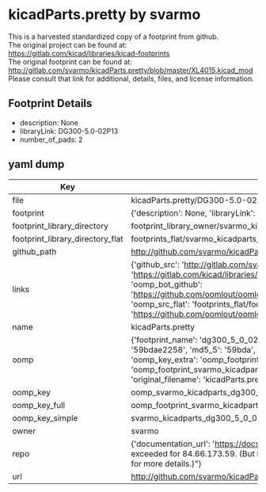 # kicadParts.pretty by svarmo  
This is a harvested standardized copy of a footprint from github.  
The original project can be found at:  
https://gitlab.com/kicad/libraries/kicad-footprints  
The original footprint can be found at:
http://gitlab.com/svarmo/kicadParts.pretty/blob/master/XL4015.kicad_mod
Please consult that link for additional, details, files, and license information.  
## Footprint Details
* description: None  
* libraryLink: DG300-5.0-02P13  
* number_of_pads: 2  
## yaml dump  
| Key | Value |  
| --- | --- |  
| file | kicadParts.pretty/DG300-5.0-02P13.kicad_mod |  
| footprint | {'description': None, 'libraryLink': 'DG300-5.0-02P13', 'number_of_pads': 2} |  
| footprint_library_directory | footprint_library_owner/svarmo_kicadParts.pretty |  
| footprint_library_directory_flat | footprints_flat/svarmo_kicadparts_dg300_5_0_02p13/working |  
| github_path | http://github.com/svarmo/kicadParts.pretty/blob/master/DG300-5.0-02P13.kicad_mod |  
| links | {'github_src': 'http://gitlab.com/svarmo/kicadParts.pretty/blob/master/XL4015.kicad_mod', 'github_src_repo': 'https://gitlab.com/kicad/libraries/kicad-footprints', 'oomp_bot': 'footprints/svarmo_kicadparts_dg300_5_0_02p13/working', 'oomp_bot_github': 'https://github.com/oomlout/oomlout_oomp_footprint_bot/tree/main/footprints/svarmo_kicadparts_dg300_5_0_02p13/working', 'oomp_src_flat': 'footprints_flat/footprints_flat/svarmo_kicadparts_dg300_5_0_02p13/working', 'oomp_src_flat_github': 'https://github.com/oomlout/oomlout_oomp_footprint_src/tree/main/footprints_flat/svarmo_kicadparts_dg300_5_0_02p13/working'} |  
| name | kicadParts.pretty |  
| oomp | {'footprint_name': 'dg300_5_0_02p13', 'library_name': 'kicadparts', 'md5': '59bdae225899b8a7219016ca642f4168', 'md5_10': '59bdae2258', 'md5_5': '59bda', 'md5_6': '59bdae', 'oomp_key': 'oomp_svarmo_kicadparts_dg300_5_0_02p13', 'oomp_key_extra': 'oomp_footprint_svarmo_kicadparts_dg300_5_0_02p13', 'oomp_key_full': 'oomp_footprint_svarmo_kicadparts_dg300_5_0_02p13_59bdae', 'oomp_key_simple': 'svarmo_kicadparts_dg300_5_0_02p13', 'original_filename': 'kicadParts.pretty/DG300-5.0-02P13.kicad_mod', 'owner_name': 'svarmo'} |  
| oomp_key | oomp_svarmo_kicadparts_dg300_5_0_02p13 |  
| oomp_key_full | oomp_footprint_svarmo_kicadparts_dg300_5_0_02p13 |  
| oomp_key_simple | svarmo_kicadparts_dg300_5_0_02p13 |  
| owner | svarmo |  
| repo | {'documentation_url': 'https://docs.github.com/rest/overview/resources-in-the-rest-api#rate-limiting', 'message': "API rate limit exceeded for 84.66.173.59. (But here's the good news: Authenticated requests get a higher rate limit. Check out the documentation for more details.)"} |  
| url | http://github.com/svarmo/kicadParts.pretty |  

